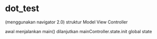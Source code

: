 # dot_test

(menggunakan navigator 2.0)
struktur Model View Controller

awal menjalankan main()
dilanjutkan mainController.state.init
global state


